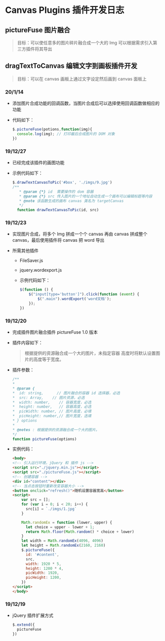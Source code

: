 # Canvas Plugins 插件开发日志

## pictureFuse 图片融合

> 目标：可以使任意多的图片碎片融合成一个大的 Img 可以根据需求引入第三方插件将其导出

## dragTextToCanvas 编辑文字到画板插件开发

> 目标：可以在 canvas 画板上通过文字设定然后画到 canvas 面板上

### 20/1/14

* 添加图片合成功能的回调函数，当图片合成后可以选择使用回调函数做相应的功能
* 代码如下：

  ```javascript
  $.pictureFuse(potions,function(img){
    console.log(img); // 打印最后合成图片的 DOM 对象
  })
  ```

### 19/12/27

* 已经完成该插件的画图功能

* 示例代码如下：

  ```javascript
  $.drawTextCanvasToPic('#box', './imgs/9.jpg')
  /**
     * @param {*} id  需要操作的 dom 容器
     * @param {*} src 传入图片的一个地址自动生成一个画布可以编辑标题等内容
     * @note 该函数生成的画布 canvas 类名为 targetCanvas
     */
    function drawTextCanvasToPic(id, src)
  ```

### 19/12/23

* 实现图片合成，将多个 Img 拼成一个个 canvas 再由 canvas 拼成整个 canvas，最后使用插件将 canvas 把 word 导出

* 所需其他插件

  * FileSaver.js

  * jquery.wordexport.js

  * 示例代码如下：

    ```javaScript
    $(function () {
        $("input[type='button']").click(function (event) {
            $(".main").wordExport('word文档');
        });
    })
    ```

### 19/12/20

* 完成插件图片融合插件 pictureFuse 1.0 版本

* 插件内容如下：

    > 根据提供的资源融合成一个大的图片，未指定容器
    > 高度时将默认设置图片的高度等于宽度。

* 插件参数：

    ```javascript
    /**
    * 
    * @param {
    *  id: string,      // 图片融合的容器 id 选择器，必选
    *  src: Array,    // 图片资源，必选
    *  width: number,    // 容器宽度，必选
    *  height: number,   // 容器高度，必选
    *  picWidth: number, // 图片高度，必填
    *  picHeight: number,// 图片宽度，选填
    * } options 
    * 
    * @notes : 根据提供的资源融合成一个大的图片。
    */
    function pictureFuse(options)
    ```

* 实例代码：

    ```HTML
    <body>
    <!-- 引入运行环境，jQuery 和 插件 js -->
    <script src="./jquery.min.js"></script>
    <script src="./pictureFuse.js"></script>
    <!-- 创建容器 -->
    <div id="content"></div>
    <!-- 当点击按钮时重新改变容器大小 -->
    <button onclick="refresh()">随机设置容器宽高</button>
    <script>
        var src = [];
        for (var i = 0; i < 20; i++) {
          src[i] = `./imgs/1.jpg`
        }

        Math.randomEx = function (lower, upper) {
          let choice = upper - lower + 1;
          return Math.floor(Math.random() * choice + lower)
        }
        let width = Math.randomEx(4096, 4096)
        let height = Math.randomEx(2160, 2160)
        $.pictureFuse({
          id: '#content',
          src,
          width: 1920 * 5,
          height: 1200 * 4,
          picWidth: 1920,
          picHeight: 1200,
        })
    </script>
    </body>
    ```

### 19/12/19

* jQuery 插件扩展方式

  ```JavaScript
  $.extend({
    pictureFuse
  })
  ```
